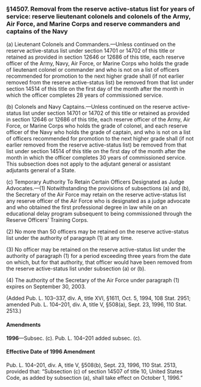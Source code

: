 ### §14507. Removal from the reserve active-status list for years of service: reserve lieutenant colonels and colonels of the Army, Air Force, and Marine Corps and reserve commanders and captains of the Navy ###

(a) Lieutenant Colonels and Commanders.—Unless continued on the reserve active-status list under section 14701 or 14702 of this title or retained as provided in section 12646 or 12686 of this title, each reserve officer of the Army, Navy, Air Force, or Marine Corps who holds the grade of lieutenant colonel or commander and who is not on a list of officers recommended for promotion to the next higher grade shall (if not earlier removed from the reserve active-status list) be removed from that list under section 14514 of this title on the first day of the month after the month in which the officer completes 28 years of commissioned service.

(b) Colonels and Navy Captains.—Unless continued on the reserve active-status list under section 14701 or 14702 of this title or retained as provided in section 12646 or 12686 of this title, each reserve officer of the Army, Air Force, or Marine Corps who holds the grade of colonel, and each reserve officer of the Navy who holds the grade of captain, and who is not on a list of officers recommended for promotion to the next higher grade shall (if not earlier removed from the reserve active-status list) be removed from that list under section 14514 of this title on the first day of the month after the month in which the officer completes 30 years of commissioned service. This subsection does not apply to the adjutant general or assistant adjutants general of a State.

(c) Temporary Authority To Retain Certain Officers Designated as Judge Advocates.—(1) Notwithstanding the provisions of subsections (a) and (b), the Secretary of the Air Force may retain on the reserve active-status list any reserve officer of the Air Force who is designated as a judge advocate and who obtained the first professional degree in law while on an educational delay program subsequent to being commissioned through the Reserve Officers’ Training Corps.

(2) No more than 50 officers may be retained on the reserve active-status list under the authority of paragraph (1) at any time.

(3) No officer may be retained on the reserve active-status list under the authority of paragraph (1) for a period exceeding three years from the date on which, but for that authority, that officer would have been removed from the reserve active-status list under subsection (a) or (b).

(4) The authority of the Secretary of the Air Force under paragraph (1) expires on September 30, 2003.

(Added Pub. L. 103–337, div. A, title XVI, §1611, Oct. 5, 1994, 108 Stat. 2951; amended Pub. L. 104–201, div. A, title V, §508(a), Sept. 23, 1996, 110 Stat. 2513.)

#### Amendments ####

**1996**—Subsec. (c). Pub. L. 104–201 added subsec. (c).

#### Effective Date of 1996 Amendment ####

Pub. L. 104–201, div. A, title V, §508(b), Sept. 23, 1996, 110 Stat. 2513, provided that: “Subsection (c) of section 14507 of title 10, United States Code, as added by subsection (a), shall take effect on October 1, 1996.”